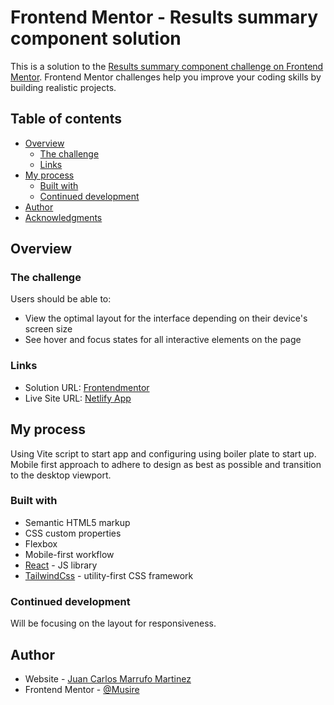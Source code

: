 # Frontend Mentor - Results summary component solution

This is a solution to the [Results summary component challenge on Frontend Mentor](https://www.frontendmentor.io/challenges/results-summary-component-CE_K6s0maV). Frontend Mentor challenges help you improve your coding skills by building realistic projects. 

## Table of contents

- [Overview](#overview)
  - [The challenge](#the-challenge)
  - [Links](#links)
- [My process](#my-process)
  - [Built with](#built-with)
  - [Continued development](#continued-development)
- [Author](#author)
- [Acknowledgments](#acknowledgments)

## Overview


### The challenge
  
Users should be able to:
  - View the optimal layout for the interface depending on their device's screen size
  - See hover and focus states for all interactive elements on the page

### Links

- Solution URL: [Frontendmentor]()
- Live Site URL: [Netlify App]([https://your-live-site-url.com](https://musire-result-summary.netlify.app))

## My process

Using Vite script to start app and configuring using boiler plate to start up. Mobile first approach to adhere to design as best as possible and transition to the desktop viewport.

### Built with

- Semantic HTML5 markup
- CSS custom properties
- Flexbox
- Mobile-first workflow
- [React](https://reactjs.org/) - JS library
- [TailwindCss](https://tailwindcss.com/) - utility-first CSS framework

### Continued development

Will be focusing on the layout for responsiveness.

## Author

- Website - [Juan Carlos Marrufo Martinez](https://juan-marrufo-portfolio.netlify.app)
- Frontend Mentor - [@Musire](https://www.frontendmentor.io/profile/Musire)


